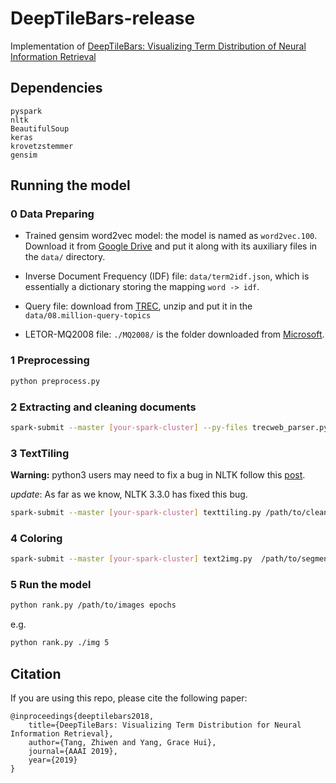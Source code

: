 # DeepTileBars-release

Implementation of [DeepTileBars: Visualizing Term Distribution of Neural Information Retrieval](https://arxiv.org/abs/1811.00606)


## Dependencies
```
pyspark
nltk
BeautifulSoup
keras
krovetzstemmer
gensim
```

## Running the model

### 0 Data Preparing

* Trained gensim word2vec model: the model is named as `word2vec.100`. Download it from [Google Drive](https://drive.google.com/drive/folders/1aPtPMViMtePZ5GsKaL_QPsEfJ9yMbnxn?usp=sharing) and put it along with its auxiliary files in the `data/` directory.  

* Inverse Document Frequency (IDF) file: `data/term2idf.json`, which is essentially a dictionary storing the mapping `word -> idf`. 

* Query file: download from [TREC](https://trec.nist.gov/data/million.query/08/08.million-query-topics.10001-20000.gz), unzip and put it in the `data/08.million-query-topics` 

* LETOR-MQ2008 file: `./MQ2008/` is the folder downloaded from [Microsoft](https://www.microsoft.com/en-us/research/project/letor-learning-rank-information-retrieval/#!letor-4-0).
 
### 1 Preprocessing
```bash
python preprocess.py
```



### 2 Extracting and cleaning documents
 ```bash
spark-submit --master [your-spark-cluster] --py-files trecweb_parser.py extract_file.py /path/to/corpus /path/to/clean-file
```

### 3 TextTiling

__Warning:__ python3 users may need to fix a bug in NLTK follow this [post](https://github.com/nltk/nltk/pull/1863).

_update_: As far as we know, NLTK 3.3.0 has fixed this bug.

```bash
spark-submit --master [your-spark-cluster] texttiling.py /path/to/clean-file /path/to/segmented-file
```

### 4 Coloring
```bash
spark-submit --master [your-spark-cluster] text2img.py  /path/to/segmented-file /path/to/images
```

### 5 Run the model
```bash
python rank.py /path/to/images epochs
```
e.g.
```bash
python rank.py ./img 5
```

## Citation

If you are using this repo, please cite the following paper:


    @inproceedings{deeptilebars2018,
        title={DeepTileBars: Visualizing Term Distribution for Neural Information Retrieval},
        author={Tang, Zhiwen and Yang, Grace Hui},
        journal={AAAI 2019},
        year={2019}
    }
